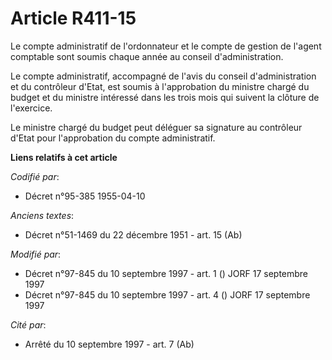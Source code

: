 # Article R411-15

Le compte administratif de l'ordonnateur et le compte de gestion de l'agent comptable sont soumis chaque année au conseil
d'administration.

Le compte administratif, accompagné de l'avis du conseil d'administration et du contrôleur d'Etat, est soumis à l'approbation
du ministre chargé du budget et du ministre intéressé dans les trois mois qui suivent la clôture de l'exercice.

Le ministre chargé du budget peut déléguer sa signature au contrôleur d'Etat pour l'approbation du compte administratif.

**Liens relatifs à cet article**

_Codifié par_:

  - Décret n°95-385 1955-04-10

_Anciens textes_:

  - Décret n°51-1469 du 22 décembre 1951 - art. 15 (Ab)

_Modifié par_:

  - Décret n°97-845 du 10 septembre 1997 - art. 1 () JORF 17 septembre 1997
  - Décret n°97-845 du 10 septembre 1997 - art. 4 () JORF 17 septembre 1997

_Cité par_:

  - Arrêté du 10 septembre 1997 - art. 7 (Ab)
